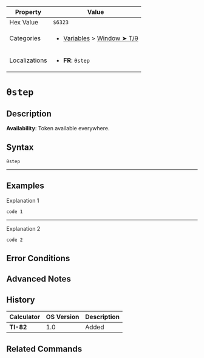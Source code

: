 | Property      | Value |
|---------------|-------|
| Hex Value     | `$6323`|
| Categories    | <ul><li>[Variables](<../categories/Variables.md>) > [Window ➤ T/θ](<../categories/Variables.md#Window ➤ T/θ>)</li></ul> |
| Localizations | <ul><li><b>FR</b>: `θstep`</li></ul> |

# `θstep`

## Description



<b>Availability</b>: Token available everywhere.

## Syntax
`θstep`

<hr>

## Examples

Explanation 1
```ti-basic
code 1
```
---
Explanation 2
```ti-basic
code 2
```

## Error Conditions


## Advanced Notes


## History
| Calculator | OS Version | Description |
|------------|------------|-------------|
| <b>TI-82</b> | 1.0 | Added |

## Related Commands


